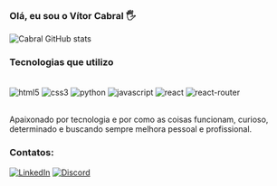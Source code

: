 ### Olá, eu sou o Vítor Cabral 🖐️

![Cabral GitHub stats](https://github-readme-stats.vercel.app/api?username=vsccodedev&show_icons=true&theme=radical)

### Tecnologias que utilizo

<div style="display: inline_block"></br>
    <img align="center" alt="html5" src="https://img.shields.io/badge/HTML5-E34F26?style=for-the-badge&logo=html5&logoColor=white"/>
    <img align="center" alt="css3" src="https://img.shields.io/badge/CSS3-1572B6?style=for-the-badge&logo=css3&logoColor=white"/>
    <img align="center" alt="python" src="https://img.shields.io/badge/Python-14354C?style=for-the-badge&logo=python&logoColor=white"/>
    <img align="center" alt="javascript" src="https://img.shields.io/badge/JavaScript-F7DF1E?style=for-the-badge&logo=javascript&logoColor=black"/>
    <img align="center" alt="react" src="https://img.shields.io/badge/React-20232A?style=for-the-badge&logo=react&logoColor=61DAFB"/>
    <img align="center" alt="react-router" src="https://img.shields.io/badge/React_Router-CA4245?style=for-the-badge&logo=react-router&logoColor=white"/>
    
</div><br/>

Apaixonado por tecnologia e por como as coisas funcionam, curioso, determinado e buscando sempre melhora pessoal e profissional.

### Contatos:
[![LinkedIn](https://img.shields.io/badge/LinkedIn-0077B5?style=for-the-badge&logo=linkedin&logoColor=white)](https://www.linkedin.com/in/vitorcabralrj/)
[![Discord](https://img.shields.io/badge/Discord-7289DA?style=for-the-badge&logo=discord&logoColor=white)](https://discord.com/users/950530702837968896/)
